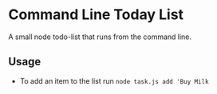 # Command Line Today List

A small node todo-list that runs from the command line.

## Usage
- To add an item to the list run `node task.js add 'Buy Milk`
